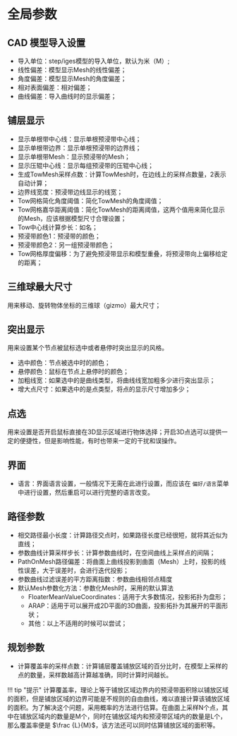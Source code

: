 # 全局参数

## CAD 模型导入设置

- 导入单位：step/iges模型的导入单位，默认为米（M）;
- 线性偏差：模型显示Mesh的线性偏差；
- 角度偏差：模型显示Mesh的角度偏差；
- 相对表面偏差：相对偏差；
- 曲线偏差：导入曲线时的显示偏差；

## 铺层显示

- 显示单根带中心线：显示单根预浸带中心线；
- 显示单根带边界：显示单根预浸带的边界线；
- 显示单根带Mesh：显示预浸带的Mesh；
- 显示压辊中心线：显示每组预浸带的压辊中心线；
- 生成TowMesh采样点数：计算TowMesh时，在边线上的采样点数量，2表示自动计算；
- 边界线宽度：预浸带边线显示的线宽；
- Tow网格简化角度阈值：简化TowMesh的角度阈值；
- Tow网格嘉华距离阈值：简化TowMesh的距离阈值，这两个值用来简化显示的Mesh，应该根据模型尺寸合理设置；
- Tow中心线计算步长：如名；
- 预浸带颜色1：预浸带的颜色；
- 预浸带颜色2：另一组预浸带颜色；
- Tow网格厚度偏移：为了避免预浸带显示和模型重叠，将预浸带向上偏移给定的距离；
  
## 三维球最大尺寸

用来移动、旋转物体坐标的三维球（gizmo）最大尺寸；

## 突出显示

用来设置某个节点被鼠标选中或者悬停时突出显示的风格。

- 选中颜色：节点被选中时的颜色；
- 悬停颜色：鼠标在节点上悬停时的颜色；
- 加粗线宽：如果选中的是曲线类型，将曲线线宽加粗多少进行突出显示；
- 增大点尺寸：如果选中的是点类型，将点的显示尺寸增加多少；

## 点选

用来设置是否开启鼠标直接在3D显示区域进行物体选择；开启3D点选可以提供一定的便捷性，但是影响性能，有时也带来一定的干扰和误操作。

## 界面

- 语言：界面语言设置，一般情况下无需在此进行设置，而应该在 `偏好/语言`菜单中进行设置，然后重启可以进行完整的语言改变。
  
## 路径参数

- 相交路径最小长度：计算路径交点时，如果路径长度已经很短，就将其近似为直线；
- 参数曲线计算采样步长：计算参数曲线时，在空间曲线上采样点的间隔；
- PathOnMesh路径偏差：将曲面上曲线投影到曲面（Mesh）上时，投影的线性误差，大于误差时，会进行迭代投影；
- 参数曲线过滤误差的平方距离指数：参数曲线相邻点精度
- 默认Mesh参数化方法：参数化Mesh时，采用的默认算法
    - FloaterMeanValueCoordinates：适用于大多数情况，投影拓扑为盘形；
    - ARAP：适用于可以展开成2D平面的3D曲面，投影拓扑为其展开的平面形状；
    - 其他：以上不适用的时候可以尝试；

## 规划参数

- 计算覆盖率的采样点数：计算铺层覆盖铺放区域的百分比时，在模型上采样的点的数量，采样数越高计算越准确，同时计算时间越长。

!!! tip  "提示"
    计算覆盖率，理论上等于铺放区域边界内的预浸带面积除以铺放区域的面积，但是铺放区域的边界可能是不规则的自由曲线，难以直接计算该铺放区域的面积。为了解决这个问题，采用概率的方法进行估算。在曲面上采样N个点，其中在铺放区域内的数量是M个，同时在铺放区域内和预浸带区域内的数量是L个，那么覆盖率便是 $\frac {L}{M}$，该方法还可以同时估算铺放区域的面积等。